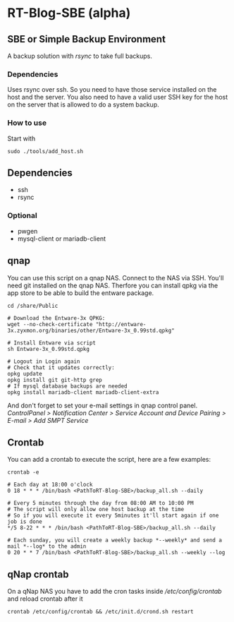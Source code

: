 # RT-Blog-SBE (alpha)

## SBE or Simple Backup Environment

A backup solution with *rsync* to take full backups.

### Dependencies
Uses rsync over ssh. So you need to have those service installed on the host and the server. You also need to have a valid user SSH key for the host on the server that is allowed to do a system backup.

### How to use
Start with 

    sudo ./tools/add_host.sh

## Dependencies

- ssh
- rsync

### Optional
- pwgen
- mysql-client or mariadb-client


## qnap
You can use this script on a qnap NAS. Connect to the NAS via SSH. You'll need git installed on the qnap NAS.
Therfore you can install qpkg via the app store to be able to build the entware package.

	cd /share/Public

	# Download the Entware-3x QPKG:
	wget --no-check-certificate "http://entware-3x.zyxmon.org/binaries/other/Entware-3x_0.99std.qpkg"

	# Install Entware via script
	sh Entware-3x_0.99std.qpkg

	# Logout in Login again
	# Check that it updates correctly:
	opkg update
	opkg install git git-http grep
	# If mysql database backups are needed
	opkg install mariadb-client mariadb-client-extra

And don't forget to set your e-mail settings in qnap control panel. *ControlPanel > Notification Center > Service Account and Device Pairing > E-mail > Add SMPT Service*

## Crontab
You can add a crontab to execute the script, here are a few examples:

	crontab -e

	# Each day at 18:00 o'clock
	0 18 * * * /bin/bash <PathToRT-Blog-SBE>/backup_all.sh --daily

	# Every 5 minutes through the day from 08:00 AM to 10:00 PM 
	# The script will only allow one host backup at the time
	# So if you will execute it every 5minutes it'll start again if one job is done
	*/5 8-22 * * * /bin/bash <PathToRT-Blog-SBE>/backup_all.sh --daily

	# Each sunday, you will create a weekly backup *--weekly* and send a mail *--log* to the admin
	0 20 * * 7 /bin/bash <PathToRT-Blog-SBE>/backup_all.sh --weekly --log

## qNap crontab
On a qNap NAS you have to add the cron tasks inside _/etc/config/crontab_ and reload crontab after it

	crontab /etc/config/crontab && /etc/init.d/crond.sh restart
